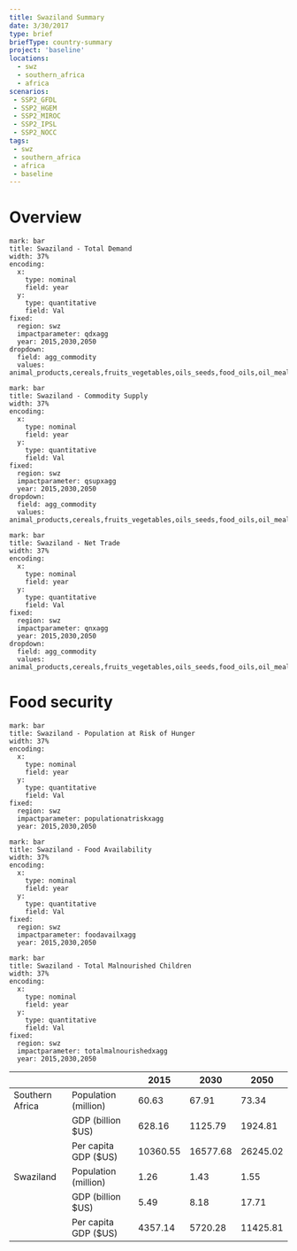 ```yaml
---
title: Swaziland Summary
date: 3/30/2017
type: brief
briefType: country-summary
project: 'baseline'
locations:
  - swz
  - southern_africa
  - africa
scenarios:
 - SSP2_GFDL
 - SSP2_HGEM
 - SSP2_MIROC
 - SSP2_IPSL
 - SSP2_NOCC
tags:
 - swz
 - southern_africa
 - africa
 - baseline
---
```

# Overview 

```chart
mark: bar
title: Swaziland - Total Demand
width: 37%
encoding:
  x:
    type: nominal
    field: year
  y:
    type: quantitative
    field: Val
fixed:
  region: swz
  impactparameter: qdxagg
  year: 2015,2030,2050
dropdown:
  field: agg_commodity
  values: animal_products,cereals,fruits_vegetables,oils_seeds,food_oils,oil_meals,other,pulses,roots_tubers,sugar
```

```chart
mark: bar
title: Swaziland - Commodity Supply
width: 37%
encoding:
  x:
    type: nominal
    field: year
  y:
    type: quantitative
    field: Val
fixed:
  region: swz
  impactparameter: qsupxagg
  year: 2015,2030,2050
dropdown:
  field: agg_commodity
  values: animal_products,cereals,fruits_vegetables,oils_seeds,food_oils,oil_meals,other,pulses,roots_tubers,sugar
```

```chart
mark: bar
title: Swaziland - Net Trade
width: 37%
encoding:
  x:
    type: nominal
    field: year
  y:
    type: quantitative
    field: Val
fixed:
  region: swz
  impactparameter: qnxagg
  year: 2015,2030,2050
dropdown:
  field: agg_commodity
  values: animal_products,cereals,fruits_vegetables,oils_seeds,food_oils,oil_meals,other,pulses,roots_tubers,sugar
```

# Food security

```chart
mark: bar
title: Swaziland - Population at Risk of Hunger
width: 37%
encoding:
  x:
    type: nominal
    field: year
  y:
    type: quantitative
    field: Val
fixed:
  region: swz
  impactparameter: populationatriskxagg
  year: 2015,2030,2050
```

```chart
mark: bar
title: Swaziland - Food Availability
width: 37%
encoding:
  x:
    type: nominal
    field: year
  y:
    type: quantitative
    field: Val
fixed:
  region: swz
  impactparameter: foodavailxagg
  year: 2015,2030,2050
```

```chart
mark: bar
title: Swaziland - Total Malnourished Children
width: 37%
encoding:
  x:
    type: nominal
    field: year
  y:
    type: quantitative
    field: Val
fixed:
  region: swz
  impactparameter: totalmalnourishedxagg
  year: 2015,2030,2050
```

|   |   | 2015 | 2030 | 2050 |
|---|---|---|---|---|
| Southern Africa | Population (million) | 60.63 | 67.91 | 73.34 |
|  | GDP (billion $US) | 628.16 | 1125.79 | 1924.81 |
|  | Per capita GDP ($US) | 10360.55 | 16577.68 | 26245.02 |
| Swaziland | Population (million) | 1.26 | 1.43 | 1.55 |
|  | GDP (billion $US) | 5.49 | 8.18 | 17.71 |
|  | Per capita GDP ($US) | 4357.14| 5720.28| 11425.81|